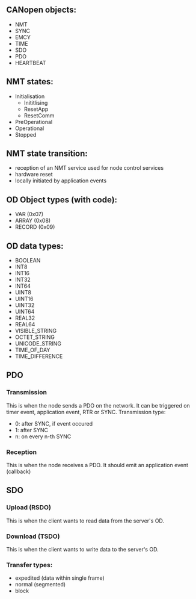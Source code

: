 ## CANopen objects:
- NMT
- SYNC
- EMCY
- TIME
- SDO
- PDO
- HEARTBEAT

## NMT states:
- Initialisation
    - Inititlising
    - ResetApp
    - ResetComm
- PreOperational
- Operational
- Stopped

## NMT state transition:
- reception of an NMT service used for node control services
- hardware reset
- locally initiated by application events

## OD Object types (with code):
- VAR (0x07)
- ARRAY (0x08)
- RECORD (0x09)

## OD data types:
- BOOLEAN
- INT8
- INT16
- INT32
- INT64
- UINT8
- UINT16
- UINT32
- UINT64
- REAL32
- REAL64
- VISIBLE_STRING
- OCTET_STRING
- UNICODE_STRING
- TIME_OF_DAY
- TIME_DIFFERENCE

## PDO
### Transmission
This is when the node sends a PDO on the network.
It can be triggered on timer event, application event, RTR or SYNC.
Transmission type: 
- 0: after SYNC, if event occured
- 1: after SYNC
- n: on every n-th SYNC

### Reception
This is when the node receives a PDO.
It should emit an application event (callback)

## SDO
### Upload (RSDO)
This is when the client wants to read data from the server's OD.

### Download (TSDO)
This is when the client wants to write data to the server's OD.

### Transfer types:
- expedited (data within single frame)
- normal (segmented)
- block
